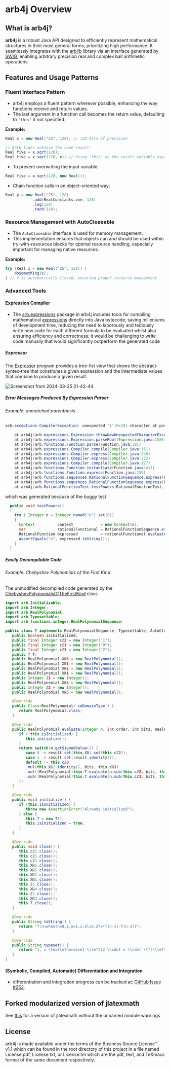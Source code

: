 # arb4j Overview

## What is arb4j?

**arb4j** is a robust Java API designed to efficiently represent mathematical structures in their most general 
forms, prioritizing high performance. It seamlessly integrates with the [arblib](http://arblib.org) library 
via an interface generated by [SWIG](https://swig.org), enabling arbitrary precision real and complex ball 
arithmetic operations.

## Features and Usage Patterns

### Fluent Interface Pattern
- arb4j employs a fluent pattern wherever possible, enhancing the way functions receive and return values.
- The last argument in a function call becomes the return value, defaulting to `'this'` if not specified.

**Example:**
```java
Real x = new Real("25", 128); // 128 bits of precision

// Both lines achieve the same result:
Real five = x.sqrt(128);
Real five = x.sqrt(128, x); // Using 'this' as the result variable explicitly
```
- To prevent overwriting the input variable:
```java
Real five = x.sqrt(128, new Real());
```
- Chain function calls in an object-oriented way:
```java
Real y = new Real("25", 128)
            .add(RealConstants.one, 128)
            .log(128)
            .tanh(128);
```

### Resource Management with AutoCloseable
- The `AutoCloseable` interface is used for memory management.
- This implementation ensures that objects can and should be used within try-with-resources blocks for optimal resource handling, especially important for managing native resources.

**Example:**
```java
try (Real x = new Real("25", 128)) {
    doSomething(x);
} // x is automatically closed, ensuring proper resource management
```

### Advanced Tools

#### Expression Compiler
- The [arb.expressions](https://github.com/crowlogic/arb4j/tree/master/src/main/java/arb/expressions) package in arb4j includes tools for compiling mathematical [expressions](https://github.com/crowlogic/arb4j/blob/master/src/main/java/arb/expressions/Expression.java) directly into Java bytecode, saving milleniums of development time, reducing the need to laborously and tediously write new code for each different formula to be evaluated whilst also ensuring efficiency and correctness; it would be challenging to write code manually that would significantly outperform the generated code
##### Expressor
The [Expressor](https://github.com/crowlogic/arb4j/tree/master/src/main/java/arb/expressions/viz/Expressor.java) program provides a tree-list view that shows the abstract-syntex-tree that constitutes
a given expression and the intermediate values that combine to produce a given result.

![Screenshot from 2024-08-25 21-42-44](https://github.com/user-attachments/assets/cd1d71de-bcef-4be6-b25a-3c41293de158)



##### Error Messages Produced By Expression Parser 
###### Example: unmatched parenthesis
```java
arb.exceptions.CompilerException: unexpected ')'(0x29) character at position=11 in expression '(1/2)-(z/2))^n' of length 14, remaining=)^n

	at arb4j/arb.expressions.Expression.throwNewUnexpectedCharacterException(Expression.java:1933)
	at arb4j/arb.expressions.Expression.parseRoot(Expression.java:1586)
	at arb4j/arb.functions.Function.parse(Function.java:381)
	at arb4j/arb.expressions.Compiler.compile(Compiler.java:161)
	at arb4j/arb.expressions.Compiler.express(Compiler.java:246)
	at arb4j/arb.expressions.Compiler.express(Compiler.java:222)
	at arb4j/arb.expressions.Compiler.compile(Compiler.java:127)
	at arb4j/arb.functions.Function.instantiate(Function.java:413)
	at arb4j/arb.functions.Function.express(Function.java:159)
	at arb4j/arb.functions.sequences.RationalFunctionSequence.express(RationalFunctionSequence.java:35)
	at arb4j/arb.functions.sequences.RationalFunctionSequence.express(RationalFunctionSequence.java:25)
	at arb4j/arb.RationalFunctionTest.testPowers(RationalFunctionTest.java:49)
```
which was generated because of the buggy test

```java
  public void testPowers()
  {
    try ( Integer n = Integer.named("n").set(0))
    {
      Context          context            = new Context(n);
      var              rationalFunctional = RationalFunctionSequence.express("(1/2)-(z/2))^n", context);
      RationalFunction expressed          = rationalFunctional.evaluate(n, 128, new RationalFunction());
      assertEquals("x", expressed.toString());
    }
  }
```

##### Easily Decompilable Code
###### Example: Chebyshev Polynomials of the First Kind
The unmodified decompiled code generated by the [ChebyshevPolynomialsOfTheFirstKind](https://github.com/crowlogic/arb4j/blob/master/src/main/java/arb/functions/polynomials/orthogonal/real/ChebyshevPolynomialsOfTheFirstKind.java) class

```java
import arb.Initializable;
import arb.Integer;
import arb.RealPolynomial;
import arb.Typesettable;
import arb.functions.integer.RealPolynomialSequence;

public class T implements RealPolynomialSequence, Typesettable, AutoCloseable, Initializable {
   public boolean isInitialized;
   public final Integer cℤ2 = new Integer("1");
   public final Integer cℤ1 = new Integer("0");
   public final Integer cℤ3 = new Integer("2");
   public T T;
   public RealPolynomial Xℝ6 = new RealPolynomial();
   public RealPolynomial Xℝ5 = new RealPolynomial();
   public RealPolynomial Xℝ2 = new RealPolynomial();
   public RealPolynomial Xℝ1 = new RealPolynomial();
   public Integer ℤ1 = new Integer();
   public RealPolynomial Xℝ4 = new RealPolynomial();
   public Integer ℤ2 = new Integer();
   public RealPolynomial Xℝ3 = new RealPolynomial();

   @Override
   public Class<RealPolynomial> coDomainType() {
      return RealPolynomial.class;
   }

   @Override
   public RealPolynomial evaluate(Integer n, int order, int bits, RealPolynomial result) {
      if (!this.isInitialized) {
         this.initialize();
      }
      return switch(n.getSignedValue()) {
         case 0 -> result.set(this.Xℝ1.set(this.cℤ2));
         case 1 -> result.set(result.identity());
         default -> this.cℤ3
         .mul(this.Xℝ2.identity(), bits, this.Xℝ3)
         .mul((RealPolynomial)this.T.evaluate(n.sub(this.cℤ2, bits, this.ℤ1), order, bits, this.Xℝ4), bits, this.Xℝ5)
         .sub((RealPolynomial)this.T.evaluate(n.sub(this.cℤ3, bits, this.ℤ2), order, bits, this.Xℝ6), bits, result);
      };
   }

   @Override
   public void initialize() {
      if (this.isInitialized) {
         throw new AssertionError("Already initialized");
      } else {
         this.T = new T();
         this.isInitialized = true;
      }
   }

   @Override
   public void close() {
      this.cℤ2.close();
      this.cℤ1.close();
      this.cℤ3.close();
      this.Xℝ6.close();
      this.Xℝ5.close();
      this.Xℝ2.close();
      this.Xℝ1.close();
      this.ℤ1.close();
      this.Xℝ4.close();
      this.ℤ2.close();
      this.Xℝ3.close();
      this.T.close();
   }

   @Override
   public String toString() {
      return "T:n➔when(n=0,1,n=1,x,else,2*x*T(n-1)-T(n-2))";
   }

   @Override
   public String typeset() {
      return "1, x \text{otherwise} \\left(2 \\cdot x \\cdot \\T(\\left(n-1\\right))-\\T(\\left(n-2\\right))\\right)";
   }
}
```

####  (Symbolic, Compiled, Automatic) Differentiation and Integration
- differentiation and integration  progress can be tracked at: [GitHub Issue #253](https://github.com/crowlogic/arb4j/issues/253).

## Forked modularized version of jlatexmath 
See [this](https://github.com/crowlogic/jlatexmath) for a version of jlatexmath without the unnamed module warnings

## License

arb4j is made available under the terms of the Business Source License™ v1.1
which can be found in the root directory of this project in a file
named License.pdf, License.txt, or License.tm which are the pdf, text, and
TeXmacs format of the same document respectively.


